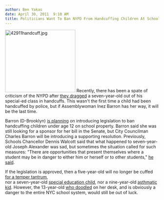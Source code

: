 ```yaml
---
author: Ben Yakas
date: April 30, 2011  9:10 AM
title: Politicians Want To Ban NYPD From Handcuffing Children At Schools
---
```


<p><span class="mt-enclosure mt-enclosure-image" style="display: inline;"> <img alt="42911handcuff.jpg" src="https://web.archive.org/web/20110501213609im_/http://gothamist.com/attachments/byakas/42911handcuff.jpg" width="230" height="205" class="image-left"> </span>Recently, there has been a spate of criticism of the NYPD after <a href="https://web.archive.org/web/20110501213609/http://gothamist.com/2011/04/21/cops_cuff_7-year-old_special-ed_stu.php">they dragged</a> a seven-year-old out of his special-ed class in handcuffs. This wasn&apos;t the first time a child had been handcuffed by police, but if Assemblywoman Inez Barron has her way, it will be the last time.</p>

<p>Barron (D-Brooklyn) <a href="https://web.archive.org/web/20110501213609/http://www.nydailynews.com/ny_local/education/2011/04/29/2011-04-29_pol_introduces_bill_to_keep_the_cuffs_off_schoolkids_under_12_years_old.html">is planning</a> on introducing legislation to ban handcuffing children under age 12 on school property. Barron said she was still looking for a sponsor for her bill in the Senate, but City Councilman Charles Barron will be introducing a supporting resolution. Previously, Schools Chancellor Dennis Walcott said that what happened to seven-year-old Joseph Alexander was sad, but sometimes the situation called for such measures: &quot;There are opportunities that present themselves where a student may be in danger to either him or herself or to other students,&quot; <a href="https://web.archive.org/web/20110501213609/http://www.huffingtonpost.com/2011/04/22/joseph-anderson-handcuffed_n_852573.html">he said</a>. </p>

<p>If the legislation is approved, then a five-year-old will no longer be cuffed <a href="https://web.archive.org/web/20110501213609/http://gothamist.com/2008/01/26/5yearold_cuffed.php">for a temper tantrum</a>, <br>
nor a seven-year-old <a href="https://web.archive.org/web/20110501213609/http://gothamist.com/2011/04/23/cops_have_cuffed_7-year-old_special.php">special education child</a>, nor a nine-year-old <a href="https://web.archive.org/web/20110501213609/http://gothamist.com/2010/05/13/mom_slams_school_for_handcuffing_9-.php">asthmatic kid</a>. However, the 13-year-old <a href="https://web.archive.org/web/20110501213609/http://gothamist.com/2010/02/05/junior_high_student_arrested_for_do.php">who doodled</a> on her desk, and is obviously a danger to the entire NYC school system, would still be out of luck.</p>